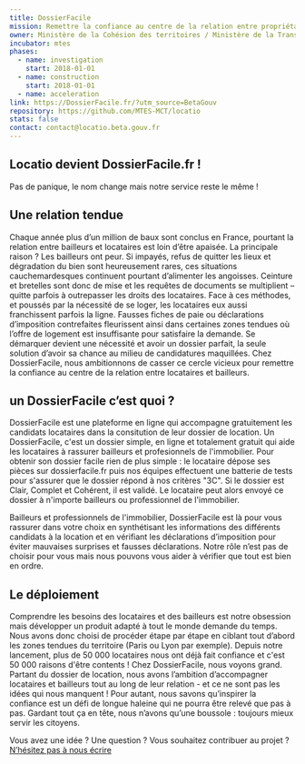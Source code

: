 ```yaml
---
title: DossierFacile
mission: Remettre la confiance au centre de la relation entre propriétaires et locataires
owner: Ministère de la Cohésion des territoires / Ministère de la Transition écologique et solidaire
incubator: mtes
phases:
  - name: investigation
    start: 2018-01-01
  - name: construction
    start: 2018-01-01
  - name: acceleration
link: https://DossierFacile.fr/?utm_source=BetaGouv
repository: https://github.com/MTES-MCT/locatio
stats: false
contact: contact@locatio.beta.gouv.fr
---
```


## Locatio devient DossierFacile.fr !

Pas de panique, le nom change mais notre service reste le même !

## Une relation tendue

Chaque année plus d’un million de baux sont conclus en France, pourtant la relation entre bailleurs et locataires est loin d’être apaisée. La principale raison ? Les bailleurs ont peur. Si impayés, refus de quitter les lieux et dégradation du bien sont heureusement rares, ces situations cauchemardesques continuent pourtant d’alimenter les angoisses. Ceinture et bretelles sont donc de mise et les requêtes de documents se multiplient – quitte parfois à outrepasser les droits des locataires.
Face à ces méthodes, et poussés par la nécessité de se loger, les locataires eux aussi franchissent parfois la ligne. Fausses fiches de paie ou déclarations d’imposition contrefaites fleurissent ainsi dans certaines zones tendues où l’offre de logement est insuffisante pour satisfaire la demande. Se démarquer devient une nécessité et avoir un dossier parfait, la seule solution d’avoir sa chance au milieu de candidatures maquillées.
Chez DossierFacile, nous ambitionnons de casser ce cercle vicieux pour remettre la confiance au centre de la relation entre locataires et bailleurs.

## un DossierFacile c’est quoi ?

DossierFacile est une plateforme en ligne qui accompagne gratuitement les candidats locataires dans la consitution de leur dossier de location. 
Un DossierFacile, c'est un dossier simple, en ligne et totalement gratuit qui aide les locataires à rassurer bailleurs et profesionnels de l'immobilier. Pour obtenir son dossier facile rien de plus simple : le locataire dépose ses pièces sur dossierfacile.fr puis nos équipes effectuent une batterie de tests pour s'assurer que le dossier répond à nos critères "3C". Si le dossier est Clair, Complet et Cohérent, il est validé. Le locataire peut alors envoyé ce dossier à n'importe bailleurs ou professionnel de l'immobilier.

Bailleurs et professionnels de l'immobilier, DossierFacile est là pour vous rassurer dans votre choix en synthétisant les informations des différents candidats à la location et en vérifiant les déclarations d’imposition pour éviter mauvaises surprises et fausses déclarations. Notre rôle n’est pas de choisir pour vous mais nous pouvons vous aider à vérifier que tout est bien en ordre.

## Le déploiement

Comprendre les besoins des locataires et des bailleurs est notre obsession mais développer un produit adapté à tout le monde demande du temps. Nous avons donc choisi de procéder étape par étape en ciblant tout d’abord les zones tendues du territoire (Paris ou Lyon par exemple). Depuis notre lancement, plus de 50 000 locataires nous ont déjà fait confiance et c'est 50 000 raisons d'être contents ! 
Chez DossierFacile, nous voyons grand. Partant du dossier de location, nous avons l’ambition d’accompagner locataires et bailleurs tout au long de leur relation - et ce ne sont pas les idées qui nous manquent ! Pour autant, nous savons qu’inspirer la confiance est un défi de longue haleine qui ne pourra être relevé que pas à pas. Gardant tout ça en tête, nous n’avons qu’une boussole : toujours mieux servir les citoyens.

Vous avez une idée ? Une question ? Vous souhaitez contribuer au projet ? <a href="mailto:contact@locatio.beta.gouv.fr">N’hésitez pas à nous écrire</a>
